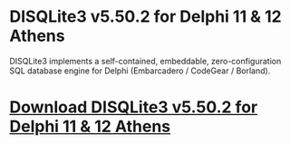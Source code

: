 # DISQLite3 v5.50.2 for Delphi 11 & 12 Athens

DISQLite3 implements a self-contained, embeddable, zero-configuration SQL database engine for Delphi (Embarcadero / CodeGear / Borland).

# [Download DISQLite3 v5.50.2 for Delphi 11 & 12 Athens](https://developer.team/delphi/35200-disqlite3-v5502-for-delphi-11-12-athens.html)
